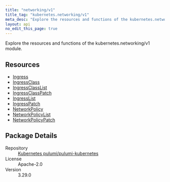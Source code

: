 ```yaml
---
title: "networking/v1"
title_tag: "kubernetes.networking/v1"
meta_desc: "Explore the resources and functions of the kubernetes.networking/v1 module."
layout: api
no_edit_this_page: true
---
```


<!-- WARNING: this file was generated by Pulumi Docs Generator. -->
<!-- Do not edit by hand unless you're certain you know what you are doing! -->

Explore the resources and functions of the kubernetes.networking/v1 module.

<h2 id="resources">Resources</h2>
<ul class="api">
    <li><a href="ingress/" title="Ingress"><span class="api-symbol api-symbol--resource"></span>Ingress</a></li>
    <li><a href="ingressclass/" title="IngressClass"><span class="api-symbol api-symbol--resource"></span>IngressClass</a></li>
    <li><a href="ingressclasslist/" title="IngressClassList"><span class="api-symbol api-symbol--resource"></span>IngressClassList</a></li>
    <li><a href="ingressclasspatch/" title="IngressClassPatch"><span class="api-symbol api-symbol--resource"></span>IngressClassPatch</a></li>
    <li><a href="ingresslist/" title="IngressList"><span class="api-symbol api-symbol--resource"></span>IngressList</a></li>
    <li><a href="ingresspatch/" title="IngressPatch"><span class="api-symbol api-symbol--resource"></span>IngressPatch</a></li>
    <li><a href="networkpolicy/" title="NetworkPolicy"><span class="api-symbol api-symbol--resource"></span>NetworkPolicy</a></li>
    <li><a href="networkpolicylist/" title="NetworkPolicyList"><span class="api-symbol api-symbol--resource"></span>NetworkPolicyList</a></li>
    <li><a href="networkpolicypatch/" title="NetworkPolicyPatch"><span class="api-symbol api-symbol--resource"></span>NetworkPolicyPatch</a></li>
</ul>

<h2 id="package-details">Package Details</h2>
<dl class="package-details">
	<dt>Repository</dt>
	<dd><a href="https://github.com/pulumi/pulumi-kubernetes">Kubernetes pulumi/pulumi-kubernetes</a></dd>
	<dt>License</dt>
	<dd>Apache-2.0</dd>
	<dt>Version</dt>
	<dd>3.29.0</dd>
</dl>

